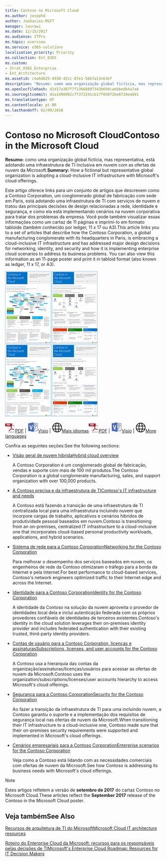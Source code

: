 ```yaml
---
title: Contoso no Microsoft Cloud
ms.author: josephd
author: JoeDavies-MSFT
manager: laurawi
ms.date: 12/15/2017
ms.audience: ITPro
ms.topic: overview
ms.service: o365-solutions
localization_priority: Priority
ms.collection: Ent_O365
ms.custom:
- Strat_O365_Enterprise
- Ent_Architecture
ms.assetid: c4a6d625-4938-42cc-87e1-56b7a13c63ef
description: "Resumo: como uma organização global fictícia, mas representativa, está adotando uma infraestrutura de TI inclusiva em nuvem com as ofertas de nuvem da Microsoft."
ms.openlocfilehash: d1d17a307f7f13668897343b69dcaebbedb4a7a4
ms.sourcegitcommit: d1a1480982c773f2241cb17f85072be8724ea841
ms.translationtype: HT
ms.contentlocale: pt-BR
ms.lasthandoff: 02/09/2018
---
```

# <a name="contoso-in-the-microsoft-cloud"></a><span data-ttu-id="2f622-103">Contoso no Microsoft Cloud</span><span class="sxs-lookup"><span data-stu-id="2f622-103">Contoso in the Microsoft Cloud</span></span>

 <span data-ttu-id="2f622-104">**Resumo:** como uma organização global fictícia, mas representativa, está adotando uma infraestrutura de TI inclusiva em nuvem com as ofertas de nuvem da Microsoft.</span><span class="sxs-lookup"><span data-stu-id="2f622-104">**Summary:** How a fictional but representative global organization is adopting a cloud-inclusive IT infrastructure with Microsoft's cloud offerings.</span></span>
  
<span data-ttu-id="2f622-p101">Este artigo oferece links para um conjunto de artigos que descrevem como a Contoso Corporation, um conglomerado global de fabricação com sede em Paris, está adotando uma infraestrutura de TI com serviços de nuvem e tratou das principais decisões de design relacionadas a rede, identidade e segurança, e como ela está implementando cenários na nuvem corporativa para tratar dos problemas da empresa. Você pode também visualizar essas informações como um cartaz de 11 páginas e imprimi-lo em formato tabloide (também conhecido por ledger, 11 x 17 ou A3).</span><span class="sxs-lookup"><span data-stu-id="2f622-p101">This article links you to a set of articles that describe how the Contoso Corporation, a global manufacturing conglomerate with its headquarters in Paris, is embracing a cloud-inclusive IT infrastructure and has addressed major design decisions for networking, identity, and security and how it is implementing enterprise cloud scenarios to address its business problems. You can also view this information as an 11-page poster and print it in tabloid format (also known as ledger, 11 x 17, or A3).</span></span>
  
<span data-ttu-id="2f622-107">[![Imagem em miniatura do cartaz Contoso na Microsoft Cloud](images/Contoso_Poster/Thumbnail.png)](https://www.microsoft.com/download/details.aspx?id=54427)</span><span class="sxs-lookup"><span data-stu-id="2f622-107">[![Thumb image of the Contoso in the Microsoft Cloud poster.](images/Contoso_Poster/Thumbnail.png)](https://www.microsoft.com/download/details.aspx?id=54427)</span></span>
  
<span data-ttu-id="2f622-108">![Arquivo PDF](images/Common_Images/PDFIcon.png)[PDF](https://go.microsoft.com/fwlink/p/?linkid=842085)  | ![Arquivo do Visio](images/Common_Images/VisioIcon.png)[Visio](https://go.microsoft.com/fwlink/p/?linkid=842086)  | ![Ver uma página com as versões em outros idiomas](images/Common_Images/GlobeIcon.png)[Mais idiomas](https://www.microsoft.com/download/details.aspx?id=54427)</span><span class="sxs-lookup"><span data-stu-id="2f622-108">![PDF file](images/Common_Images/PDFIcon.png)[PDF](https://go.microsoft.com/fwlink/p/?linkid=842085)  | ![Visio file](images/Common_Images/VisioIcon.png)[Visio](https://go.microsoft.com/fwlink/p/?linkid=842086)  | ![See a page with versions in additional languages](images/Common_Images/GlobeIcon.png)[More languages](https://www.microsoft.com/download/details.aspx?id=54427)</span></span>
  
<span data-ttu-id="2f622-109">Confira as seguintes seções:</span><span class="sxs-lookup"><span data-stu-id="2f622-109">See the following sections:</span></span>
  
- [<span data-ttu-id="2f622-110">Visão geral de nuvem híbrida</span><span class="sxs-lookup"><span data-stu-id="2f622-110">Hybrid cloud overview</span></span>](hybrid-cloud-overview.md)
    
    <span data-ttu-id="2f622-111">A Contoso Corporation é um conglomerado global de fabricação, vendas e suporte com mais de 100 mil produtos.</span><span class="sxs-lookup"><span data-stu-id="2f622-111">The Contoso Corporation is a global conglomerate manufacturing, sales, and support organization with over 100,000 products.</span></span>
    
- [<span data-ttu-id="2f622-112">A Contoso precisa e da infraestrutura de TI</span><span class="sxs-lookup"><span data-stu-id="2f622-112">Contoso's IT infrastructure and needs</span></span>](contoso-it-infrastructure-and-needs.md)
    
    <span data-ttu-id="2f622-113">A Contoso está fazendo a transição de uma infraestrutura de TI centralizada local para uma infraestrutura incluindo nuvem que incorpore cargas de trabalho, aplicativos e cenários híbridos de produtividade pessoal baseados em nuvem.</span><span class="sxs-lookup"><span data-stu-id="2f622-113">Contoso is transitioning from an on-premises, centralized IT infrastructure to a cloud-inclusive one that incorporates cloud-based personal productivity workloads, applications, and hybrid scenarios.</span></span>
    
- [<span data-ttu-id="2f622-114">Sistema de rede para a Contoso Corporation</span><span class="sxs-lookup"><span data-stu-id="2f622-114">Networking for the Contoso Corporation</span></span>](networking-for-the-contoso-corporation.md)
    
    <span data-ttu-id="2f622-115">Para melhorar o desempenho dos serviços baseados em nuvem, os engenheiros de rede da Contoso otimizaram o tráfego para a borda da Internet e pela Internet.</span><span class="sxs-lookup"><span data-stu-id="2f622-115">For best performance to cloud-based services, Contoso's network engineers optimized traffic to their Internet edge and across the Internet.</span></span>
    
- [<span data-ttu-id="2f622-116">Identidade para a Contoso Corporation</span><span class="sxs-lookup"><span data-stu-id="2f622-116">Identity for the Contoso Corporation</span></span>](identity-for-the-contoso-corporation.md)
    
    <span data-ttu-id="2f622-117">A identidade da Contoso na solução da nuvem aproveita o provedor de identidades local dela e inclui autenticação federada com os próprios provedores confiáveis de identidades de terceiros existentes.</span><span class="sxs-lookup"><span data-stu-id="2f622-117">Contoso's identity in the cloud solution leverages their on-premises identity provider and includes federated authentication with their existing trusted, third-party identity providers.</span></span>
    
- [<span data-ttu-id="2f622-118">Contas de usuário para a Contoso Corporation, licenças e assinaturas</span><span class="sxs-lookup"><span data-stu-id="2f622-118">Subscriptions, licenses, and user accounts for the Contoso Corporation</span></span>](subscriptions-licenses-and-user-accounts-for-the-contoso-corporation.md)
    
    <span data-ttu-id="2f622-119">A Contoso usa a hierarquia das contas da organização/assinaturas/licenças/usuários para acessar as ofertas de nuvem da Microsoft.</span><span class="sxs-lookup"><span data-stu-id="2f622-119">Contoso uses the organization/subscriptions/licenses/user accounts hierarchy to access Microsoft's cloud offerings.</span></span>
    
- [<span data-ttu-id="2f622-120">Segurança para a Contoso Corporation</span><span class="sxs-lookup"><span data-stu-id="2f622-120">Security for the Contoso Corporation</span></span>](security-for-the-contoso-corporation.md)
    
    <span data-ttu-id="2f622-121">Ao fazer a transição da infraestrutura de TI para uma incluindo nuvem, a Contoso garantiu o suporte e a implementação dos requisitos de segurança local nas ofertas de nuvem da Microsoft.</span><span class="sxs-lookup"><span data-stu-id="2f622-121">When transitioning their IT infrastructure to a cloud-inclusive one, Contoso made sure that their on-premises security requirements were supported and implemented in Microsoft's cloud offerings.</span></span>
    
- [<span data-ttu-id="2f622-122">Cenários empresariais para a Contoso Corporation</span><span class="sxs-lookup"><span data-stu-id="2f622-122">Enterprise scenarios for the Contoso Corporation</span></span>](enterprise-scenarios-for-the-contoso-corporation.md)
    
    <span data-ttu-id="2f622-123">Veja como a Contoso está lidando com as necessidades comerciais com ofertas de nuvem da Microsoft.</span><span class="sxs-lookup"><span data-stu-id="2f622-123">See how Contoso is addressing its business needs with Microsoft's cloud offerings.</span></span>
    
> [!NOTE]
> <span data-ttu-id="2f622-124">Estes artigos refletem a versão de **setembro de 2017** do cartaz Contoso no Microsoft Cloud.</span><span class="sxs-lookup"><span data-stu-id="2f622-124">These articles reflect the **September 2017** release of the Contoso in the Microsoft Cloud poster.</span></span>
  
## <a name="see-also"></a><span data-ttu-id="2f622-125">Veja também</span><span class="sxs-lookup"><span data-stu-id="2f622-125">See Also</span></span>

[<span data-ttu-id="2f622-126">Recursos de arquitetura de TI do Microsoft</span><span class="sxs-lookup"><span data-stu-id="2f622-126">Microsoft Cloud IT architecture resources</span></span>](microsoft-cloud-it-architecture-resources.md)

[<span data-ttu-id="2f622-127">Roteiro do Enterprise Cloud da Microsoft: recursos para os responsáveis pelas decisões de TI</span><span class="sxs-lookup"><span data-stu-id="2f622-127">Microsoft's Enterprise Cloud Roadmap: Resources for IT Decision Makers</span></span>](https://sway.com/FJ2xsyWtkJc2taRD)



